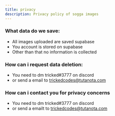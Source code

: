 ```yaml
---
title: privacy
description: Privacy policy of sogga images
---
```


### What data do we save:

-   All images uploaded are saved supabase
-   You account is stored on supabase
-   Other than that no information is collected

### How can i request data deletion:

-   You need to dm tricked#3777 on discord
-   or send a email to trickedcodes@tutanota.com

### How can i contact you for privacy concerns

-   You need to dm tricked#3777 on discord
-   or send a emailt to trickedcodes@tutanota.com
